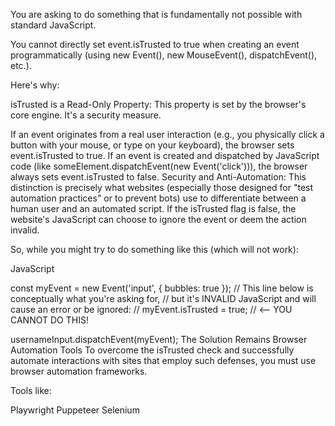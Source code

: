 You are asking to do something that is fundamentally not possible with standard JavaScript.

You cannot directly set event.isTrusted to true when creating an event programmatically (using new Event(), new MouseEvent(), dispatchEvent(), etc.).

Here's why:

isTrusted is a Read-Only Property: This property is set by the browser's core engine. It's a security measure.

If an event originates from a real user interaction (e.g., you physically click a button with your mouse, or type on your keyboard), the browser sets event.isTrusted to true.
If an event is created and dispatched by JavaScript code (like someElement.dispatchEvent(new Event('click'))), the browser always sets event.isTrusted to false.
Security and Anti-Automation: This distinction is precisely what websites (especially those designed for "test automation practices" or to prevent bots) use to differentiate between a human user and an automated script. If the isTrusted flag is false, the website's JavaScript can choose to ignore the event or deem the action invalid.

So, while you might try to do something like this (which will not work):

JavaScript

const myEvent = new Event('input', { bubbles: true });
// This line below is conceptually what you're asking for,
// but it's INVALID JavaScript and will cause an error or be ignored:
// myEvent.isTrusted = true; // <-- YOU CANNOT DO THIS!

usernameInput.dispatchEvent(myEvent);
The Solution Remains Browser Automation Tools
To overcome the isTrusted check and successfully automate interactions with sites that employ such defenses, you must use browser automation frameworks.

Tools like:

Playwright
Puppeteer
Selenium
